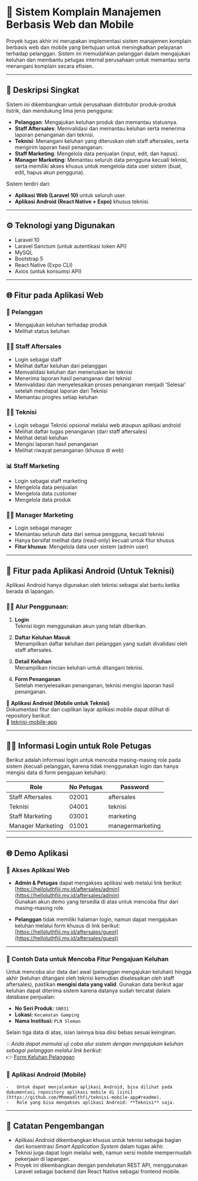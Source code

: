 # 📌 Sistem Komplain Manajemen Berbasis Web dan Mobile

Proyek tugas akhir ini merupakan implementasi sistem manajemen komplain berbasis web dan mobile yang bertujuan untuk meningkatkan pelayanan terhadap pelanggan. Sistem ini memudahkan pelanggan dalam mengajukan keluhan dan membantu petugas internal perusahaan untuk memantau serta menangani komplain secara efisien.

---

## 📖 Deskripsi Singkat

Sistem ini dikembangkan untuk perusahaan distributor produk-produk listrik, dan mendukung lima jenis pengguna:

-   **Pelanggan**: Mengajukan keluhan produk dan memantau statusnya.
-   **Staff Aftersales**: Memvalidasi dan memantau keluhan serta menerima laporan penanganan dari teknisi.
-   **Teknisi**: Menangani keluhan yang diteruskan oleh staff aftersales, serta mengirim laporan hasil penanganan.
-   **Staff Marketing**: Mengelola data penjualan (input, edit, dan hapus).
-   **Manager Marketing**: Memantau seluruh data pengguna kecuali teknisi, serta memiliki akses khusus untuk mengelola data user sistem (buat, edit, hapus akun pengguna).

Sistem terdiri dari:

-   **Aplikasi Web (Laravel 10)** untuk seluruh user.
-   **Aplikasi Android (React Native + Expo)** khusus teknisi.

---

## ⚙️ Teknologi yang Digunakan

-   Laravel 10
-   Laravel Sanctum (untuk autentikasi token API)
-   MySQL
-   Bootstrap 5
-   React Native (Expo CLI)
-   Axios (untuk konsumsi API)

---

## 🌐 Fitur pada Aplikasi Web

### 👤 Pelanggan

-   Mengajukan keluhan terhadap produk
-   Melihat status keluhan

### 🧑‍💼 Staff Aftersales

-   Login sebagai staff
-   Melihat daftar keluhan dari pelanggan
-   Memvalidasi keluhan dan meneruskan ke teknisi
-   Menerima laporan hasil penanganan dari teknisi
-   Memvalidasi dan menyelesaikan proses penanganan menjadi 'Selesai' setelah mendapat laporan dari Teknisi
-   Memantau progres setiap keluhan

### 👨‍🔧 Teknisi

-   Login sebagai Teknisi opsional melalui web ataupun aplikasi android
-   Melihat daftar tugas penanganan (dari staff aftersales)
-   Melihat detail keluhan
-   Mengisi laporan hasil penanganan
-   Melihat riwayat penanganan (khusus di web)

### 📊 Staff Marketing

-   Login sebagai staff marketing
-   Mengelola data penjualan
-   Mengelola data customer
-   Mengelola data produk

### 👨‍💼 Manager Marketing

-   Login sebagai manager
-   Memantau seluruh data dari semua pengguna, kecuali teknisi
-   Hanya bersifat melihat data (read-only) kecuali untuk fitur khusus
-   **Fitur khusus**: Mengelola data user sistem (admin user)

---

## 📱 Fitur pada Aplikasi Android (Untuk Teknisi)

Aplikasi Android hanya digunakan oleh teknisi sebagai alat bantu ketika berada di lapangan.

### 👨‍🔧 Alur Penggunaan:

1. **Login**  
   Teknisi login menggunakan akun yang telah diberikan.

2. **Daftar Keluhan Masuk**  
   Menampilkan daftar keluhan dari pelanggan yang sudah divalidasi oleh staff aftersales.

3. **Detail Keluhan**  
   Menampilkan rincian keluhan untuk ditangani teknisi.

4. **Form Penanganan**  
   Setelah menyelesaikan penanganan, teknisi mengisi laporan hasil penanganan.

📲 **Aplikasi Android (Mobile untuk Teknisi)**  
Dokumentasi fitur dan cuplikan layar aplikasi mobile dapat dilihat di repository berikut:  
🔗 [teknisi-mobile-app](https://github.com/Mhmmadlthfi/teknisi-mobile-app)

---

## 🧑‍💻 Informasi Login untuk Role Petugas

Berikut adalah informasi login untuk mencoba masing-masing role pada sistem (kecuali pelanggan, karena tidak menggunakan login dan hanya mengisi data di form pengajuan keluhan):

| Role              | No Petugas | Password         |
| ----------------- | ---------- | ---------------- |
| Staff Aftersales  | 02001      | aftersales       |
| Teknisi           | 04001      | teknisi          |
| Staff Marketing   | 03001      | marketing        |
| Manager Marketing | 01001      | managermarketing |

---

## 🌐 Demo Aplikasi

### 🔗 **Akses Aplikasi Web**

-   **Admin & Petugas** dapat mengakses aplikasi web melalui link berikut:  
    [https://helloluthfiii.my.id/aftersales/admin](https://helloluthfiii.my.id/aftersales/admin)  
    Gunakan akun demo yang tersedia di atas untuk mencoba fitur dari masing-masing role.

-   **Pelanggan** tidak memiliki halaman login, namun dapat mengajukan keluhan melalui form khusus di link berikut:  
    [https://helloluthfiii.my.id/aftersales/guest](https://helloluthfiii.my.id/aftersales/guest)

---

### 📄 **Contoh Data untuk Mencoba Fitur Pengajuan Keluhan**

Untuk mencoba alur data dari awal (pelanggan mengajukan keluhan) hingga akhir (keluhan ditangani oleh teknisi kemudian diselesaikan oleh staff aftersales), pastikan **mengisi data yang valid**. Gunakan data berikut agar keluhan dapat diterima sistem karena datanya sudah tercatat dalam database penjualan:

-   **No Seri Produk:** `SN031`
-   **Lokasi:** `Kecamatan Gamping`
-   **Nama Institusi:** `PLN Sleman`

Selain tiga data di atas, isian lainnya bisa diisi bebas sesuai keinginan.

💡 _Anda dapat memulai uji coba alur sistem dengan mengajukan keluhan sebagai pelanggan melalui link berikut:_  
👉 [Form Keluhan Pelanggan](https://helloluthfiii.my.id/aftersales/guest)

### 🔗 **Aplikasi Android (Mobile)**

    -   Untuk dapat menjalankan aplikasi Android, bisa dilihat pada dokumentasi repository aplikasi mobile di [sini](https://github.com/Mhmmadlthfi/teknisi-mobile-app#readme).
    -   Role yang bisa mengakses aplikasi Android: **Teknisi** saja.

---

## 📌 Catatan Pengembangan

-   Aplikasi Android dikembangkan khusus untuk teknisi sebagai bagian dari konsentrasi _Smart Application System_ dalam tugas akhir.
-   Teknisi juga dapat login melalui web, namun versi mobile mempermudah pekerjaan di lapangan.
-   Proyek ini dikembangkan dengan pendekatan REST API, menggunakan Laravel sebagai backend dan React Native sebagai frontend mobile.
